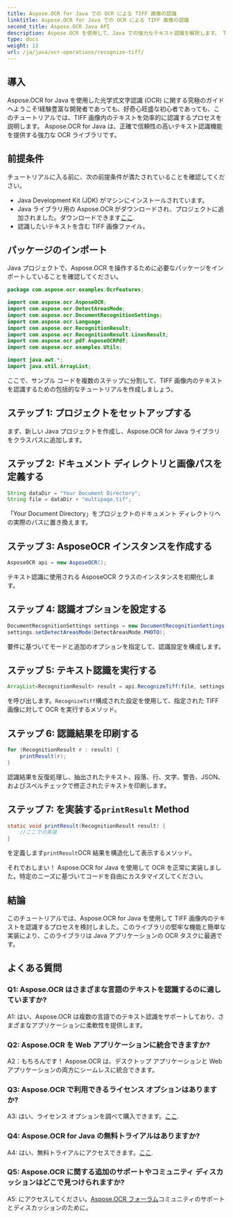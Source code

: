 ```yaml
---
title: Aspose.OCR for Java での OCR による TIFF 画像の認識
linktitle: Aspose.OCR for Java での OCR による TIFF 画像の認識
second_title: Aspose.OCR Java API
description: Aspose.OCR を使用して、Java での強力なテキスト認識を解除します。 TIFF 画像内のテキストを簡単に認識します。今すぐダウンロードして、シームレスな OCR エクスペリエンスを体験してください。
type: docs
weight: 13
url: /ja/java/ocr-operations/recognize-tiff/
---
```

## 導入

Aspose.OCR for Java を使用した光学式文字認識 (OCR) に関する究極のガイドへようこそ!経験豊富な開発者であっても、好奇心旺盛な初心者であっても、このチュートリアルでは、TIFF 画像内のテキストを効率的に認識するプロセスを説明します。 Aspose.OCR for Java は、正確で信頼性の高いテキスト認識機能を提供する強力な OCR ライブラリです。

## 前提条件

チュートリアルに入る前に、次の前提条件が満たされていることを確認してください。

- Java Development Kit (JDK) がマシンにインストールされています。
-  Java ライブラリ用の Aspose.OCR がダウンロードされ、プロジェクトに追加されました。ダウンロードできます[ここ](https://releases.aspose.com/ocr/java/).
- 認識したいテキストを含む TIFF 画像ファイル。

## パッケージのインポート

Java プロジェクトで、Aspose.OCR を操作するために必要なパッケージをインポートしていることを確認してください。

```java
package com.aspose.ocr.examples.OcrFeatures;

import com.aspose.ocr.AsposeOCR;
import com.aspose.ocr.DetectAreasMode;
import com.aspose.ocr.DocumentRecognitionSettings;
import com.aspose.ocr.Language;
import com.aspose.ocr.RecognitionResult;
import com.aspose.ocr.RecognitionResult.LinesResult;
import com.aspose.ocr.pdf.AsposeOCRPdf;
import com.aspose.ocr.examples.Utils;

import java.awt.*;
import java.util.ArrayList;
```

ここで、サンプル コードを複数のステップに分割して、TIFF 画像内のテキストを認識するための包括的なチュートリアルを作成しましょう。

## ステップ 1: プロジェクトをセットアップする

まず、新しい Java プロジェクトを作成し、Aspose.OCR for Java ライブラリをクラスパスに追加します。

## ステップ 2: ドキュメント ディレクトリと画像パスを定義する

```java
String dataDir = "Your Document Directory";
String file = dataDir + "multipage.tif";
```

「Your Document Directory」をプロジェクトのドキュメント ディレクトリへの実際のパスに置き換えます。

## ステップ 3: AsposeOCR インスタンスを作成する

```java
AsposeOCR api = new AsposeOCR();
```

テキスト認識に使用される AsposeOCR クラスのインスタンスを初期化します。

## ステップ 4: 認識オプションを設定する

```java
DocumentRecognitionSettings settings = new DocumentRecognitionSettings(2);
settings.setDetectAreasMode(DetectAreasMode.PHOTO);
```

要件に基づいてモードと追加のオプションを指定して、認識設定を構成します。

## ステップ 5: テキスト認識を実行する

```java
ArrayList<RecognitionResult> result = api.RecognizeTiff(file, settings);
```

を呼び出します。`RecognizeTiff`構成された設定を使用して、指定された TIFF 画像に対して OCR を実行するメソッド。

## ステップ 6: 認識結果を印刷する

```java
for (RecognitionResult r : result) {
    printResult(r);
}
```

認識結果を反復処理し、抽出されたテキスト、段落、行、文字、警告、JSON、およびスペルチェックで修正されたテキストを印刷します。

## ステップ 7: を実装する`printResult` Method

```java
static void printResult(RecognitionResult result) {
    //ここでの実装
}
```

を定義します`printResult`OCR 結果を構造化して表示するメソッド。

それでおしまい！ Aspose.OCR for Java を使用して OCR を正常に実装しました。特定のニーズに基づいてコードを自由にカスタマイズしてください。

## 結論

このチュートリアルでは、Aspose.OCR for Java を使用して TIFF 画像内のテキストを認識するプロセスを検討しました。このライブラリの堅牢な機能と簡単な実装により、このライブラリは Java アプリケーションの OCR タスクに最適です。

## よくある質問

### Q1: Aspose.OCR はさまざまな言語のテキストを認識するのに適していますか?

A1: はい、Aspose.OCR は複数の言語でのテキスト認識をサポートしており、さまざまなアプリケーションに柔軟性を提供します。

### Q2: Aspose.OCR を Web アプリケーションに統合できますか?

A2：もちろんです！ Aspose.OCR は、デスクトップ アプリケーションと Web アプリケーションの両方にシームレスに統合できます。

### Q3: Aspose.OCR で利用できるライセンス オプションはありますか?

 A3: はい、ライセンス オプションを調べて購入できます。[ここ](https://purchase.aspose.com/buy).

### Q4: Aspose.OCR for Java の無料トライアルはありますか?

A4: はい、無料トライアルにアクセスできます。[ここ](https://releases.aspose.com/).

### Q5: Aspose.OCR に関する追加のサポートやコミュニティ ディスカッションはどこで見つけられますか?

 A5: にアクセスしてください。[Aspose.OCR フォーラム](https://forum.aspose.com/c/ocr/16)コミュニティのサポートとディスカッションのために。